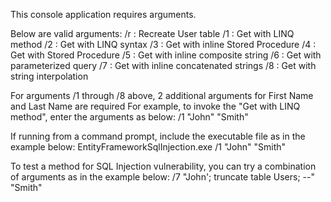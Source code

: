 ﻿This console application requires arguments.

Below are valid arguments:
/r : Recreate User table
/1 : Get with LINQ method
/2 : Get with LINQ syntax
/3 : Get with inline Stored Procedure
/4 : Get with Stored Procedure
/5 : Get with inline composite string
/6 : Get with parameterized query
/7 : Get with inline concatenated strings
/8 : Get with string interpolation

For arguments /1 through /8 above, 2 additional arguments for First Name and Last Name are required
	For example, to invoke the "Get with LINQ method", enter the arguments as below:
		/1 "John" "Smith"

If running from a command prompt, include the executable file as in the example below:
	EntityFrameworkSqlInjection.exe /1 "John" "Smith"

To test a method for SQL Injection vulnerability, you can try a combination of arguments as in the example below:
	/7 "John'; truncate table Users; --" "Smith"
